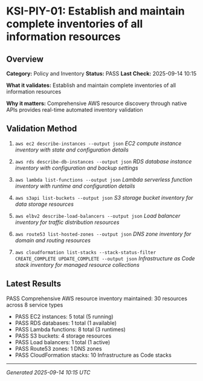 # KSI-PIY-01: Establish and maintain complete inventories of all information resources

## Overview

**Category:** Policy and Inventory
**Status:** PASS
**Last Check:** 2025-09-14 10:15

**What it validates:** Establish and maintain complete inventories of all information resources

**Why it matters:** Comprehensive AWS resource discovery through native APIs provides real-time automated inventory validation

## Validation Method

1. `aws ec2 describe-instances --output json`
   *EC2 compute instance inventory with state and configuration details*

2. `aws rds describe-db-instances --output json`
   *RDS database instance inventory with configuration and backup settings*

3. `aws lambda list-functions --output json`
   *Lambda serverless function inventory with runtime and configuration details*

4. `aws s3api list-buckets --output json`
   *S3 storage bucket inventory for data storage resources*

5. `aws elbv2 describe-load-balancers --output json`
   *Load balancer inventory for traffic distribution resources*

6. `aws route53 list-hosted-zones --output json`
   *DNS zone inventory for domain and routing resources*

7. `aws cloudformation list-stacks --stack-status-filter CREATE_COMPLETE UPDATE_COMPLETE --output json`
   *Infrastructure as Code stack inventory for managed resource collections*

## Latest Results

PASS Comprehensive AWS resource inventory maintained: 30 resources across 8 service types
- PASS EC2 instances: 5 total (5 running)
- PASS RDS databases: 1 total (1 available)
- PASS Lambda functions: 8 total (3 runtimes)
- PASS S3 buckets: 4 storage resources
- PASS Load balancers: 1 total (1 active)
- PASS Route53 zones: 1 DNS zones
- PASS CloudFormation stacks: 10 Infrastructure as Code stacks

---
*Generated 2025-09-14 10:15 UTC*